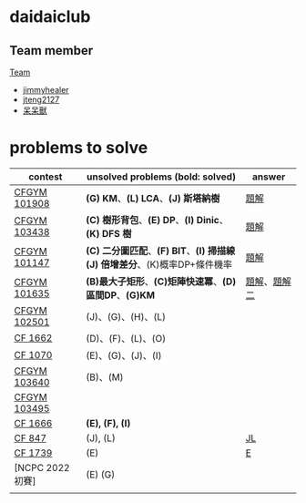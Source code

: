 # daidaiclub

## Team member

[Team](https://codeforces.com/team/81845)
* [jimmyhealer](https://codeforces.com/profile/jimmyhealer)
* [jteng2127](https://codeforces.com/profile/jteng2127)
* [呆呆獸](https://codeforces.com/profile/slowpokeisbestpokemon)

# problems to solve

|contest|unsolved problems (bold: solved)|answer|
|-|-|-|
|[CFGYM 101908](https://codeforces.com/gym/101908)|**(G) KM**、**(L) LCA**、**(J) 斯塔納樹**|[題解](https://blog.csdn.net/m0_53603552/article/details/124669053)|
|[CFGYM 103438](https://codeforces.com/gym/103438)|**(C) 樹形背包**、**(E) DP**、**(I) Dinic**、**(K) DFS 樹**|[題解](https://drive.google.com/file/d/1RoVMWSp_QrB7G2rHo5sU7Hkixz0iz6TF/view)|
|[CFGYM 101147](https://codeforces.com/gym/101147)|**(C) 二分圖匹配**、**(F) BIT**、**(I) 掃描線**<br> **(J) 倍增差分**、(K)概率DP+條件機率|[題解](https://www.cnblogs.com/Pneuis/p/8902246.html)|
|[CFGYM 101635](https://codeforces.com/gym/101635)|**(B)最大子矩形**、**\(C\)矩陣快速冪**、**(D)區間DP**、**(G)KM**|[題解](https://swerc.eu/2017/theme/slides/problemanalysis.pdf)、[題解二](https://www.cnblogs.com/clrs97/p/8020452.html)|
|[CFGYM 102501](https://codeforces.com/gym/102501)|(J)、(G)、(H)、(L)||
|[CF 1662](https://codeforces.com/contest/1662/)|(D)、(F)、(L)、(O)|
|[CF 1070](https://codeforces.com/contest/1070/)|(E)、(G)、(J)、(I)||
|[CFGYM 103640](https://codeforces.com/gym/103640/)|(B)、(M)|
|[CFGYM 103495](https://codeforces.com/gym/103495)||
|[CF 1666](https://codeforces.com/contest/1666/)|**(E), (F), (I)**|
|[CF 847](https://codeforces.com/contest/847/)|(J), (L)|[JL](https://codeforces.com/blog/entry/54603?#comment-386249)|
|[CF 1739](https://codeforces.com/contest/1739/)|(E)|[E](https://codeforces.com/blog/entry/107379?#comment-957331)|
|[NCPC 2022 初賽]|(E) (G)||
||||